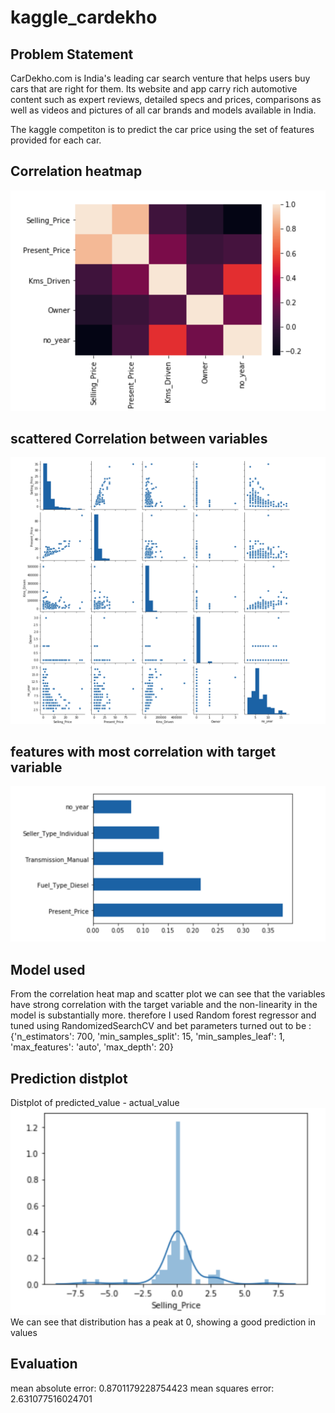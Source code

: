 # kaggle_cardekho

## Problem Statement
CarDekho.com is India's leading car search venture that helps users buy cars that are right for them. 
Its website and app carry rich automotive content such as expert reviews, detailed specs and prices, 
comparisons as well as videos and pictures of all car brands and models available in India. 

The kaggle competiton is to predict the car price using the set of features provided for each car.

## Correlation heatmap 

![alt text](https://github.com/SHINE1607/kaggle_cardekho/blob/master/images/correlation_heatmap.png)

## scattered Correlation between variables

![alt text](https://github.com/SHINE1607/kaggle_cardekho/blob/master/images/correlation.png)

## features with most correlation with target variable

![alt text](https://github.com/SHINE1607/kaggle_cardekho/blob/master/images/feature_importance.png)

## Model used 

From the correlation heat map and scatter plot we can see that the variables have strong correlation
with the target variable and the non-linearity in the model is substantially more.
therefore I used Random forest regressor and tuned using RandomizedSearchCV and bet parameters turned out 
to be :
{'n_estimators': 700,
  'min_samples_split': 15,
  'min_samples_leaf': 1,
  'max_features': 'auto',
  'max_depth': 20}

## Prediction distplot

Distplot of predicted_value - actual_value
![alt text](https://github.com/SHINE1607/kaggle_cardekho/blob/master/images/prediction.png)
We can see that distribution has a peak at 0, showing a good prediction in values

## Evaluation
mean absolute error: 0.8701179228754423
mean squares error: 2.631077516024701

